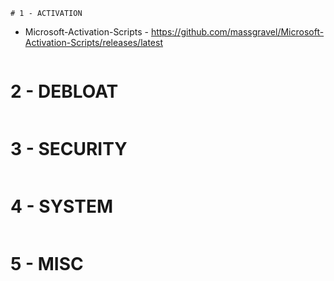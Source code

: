 ```
# 1 - ACTIVATION
```
- Microsoft-Activation-Scripts - https://github.com/massgravel/Microsoft-Activation-Scripts/releases/latest
```
```
# 2 - DEBLOAT
```
```
# 3 - SECURITY
```
```
# 4 - SYSTEM
```
```
# 5 - MISC
```
